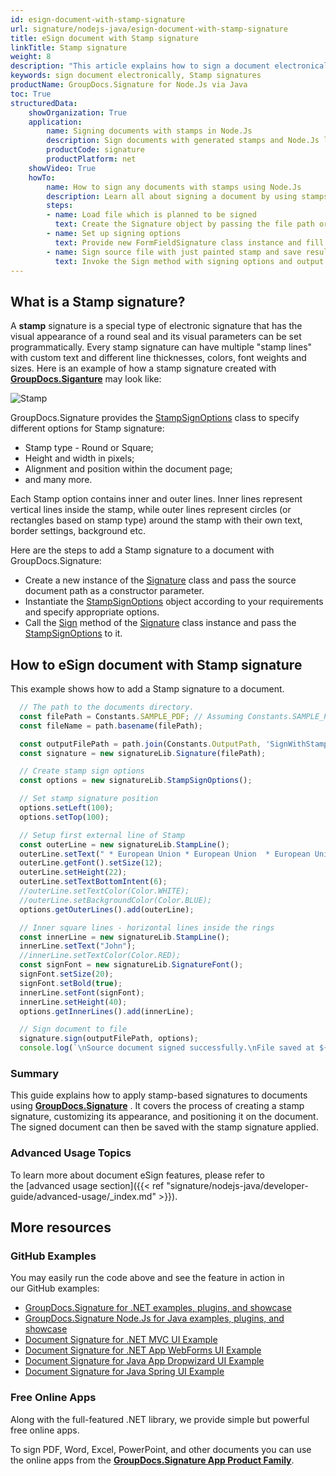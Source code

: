 ```yaml
---
id: esign-document-with-stamp-signature
url: signature/nodejs-java/esign-document-with-stamp-signature
title: eSign document with Stamp signature
linkTitle: Stamp signature
weight: 8
description: "This article explains how to sign a document electronically with generated Stamp signatures by GroupDocs.Signature API."
keywords: sign document electronically, Stamp signatures
productName: GroupDocs.Signature for Node.Js via Java 
toc: True
structuredData:
    showOrganization: True
    application:    
        name: Signing documents with stamps in Node.Js    
        description: Sign documents with generated stamps and Node.Js language by GroupDocs.Signature for Node.Js via Java APIs
        productCode: signature
        productPlatform: net 
    showVideo: True
    howTo:
        name: How to sign any documents with stamps using Node.Js 
        description: Learn all about signing a document by using stamps and Node.Js
        steps:
        - name: Load file which is planned to be signed
          text: Create the Signature object by passing the file path or stream as a constructor parameter.
        - name: Set up signing options 
          text: Provide new FormFieldSignature class instance and fill all demanded data.
        - name: Sign source file with just painted stamp and save result 
          text: Invoke the Sign method with signing options and output file path or stream.
---
```

## What is a Stamp signature?

A **stamp** signature is a special type of electronic signature that has the visual appearance of a round seal and its visual parameters can be set programmatically.
Every stamp signature can have multiple "stamp lines" with custom text and different line thicknesses, colors, font weights and sizes. Here is an example of how a stamp signature created with [**GroupDocs.Siganture**](https://products.groupdocs.com/signature/nodejs-java) may look like:

![Stamp](/signature/nodejs-java/images/esign-document-with-stamp-signature.png)

GroupDocs.Signature provides the [StampSignOptions](https://reference.groupdocs.com/signature/nodejs-java/groupdocs.signature.options/stampsignoptions) class to specify different options for Stamp signature:

* Stamp type - Round or Square;
* Height and width in pixels;
* Alignment and position within the document page;
* and many more.

Each Stamp option contains inner and outer lines. Inner lines represent vertical lines inside the stamp, while outer lines represent circles (or rectangles based on stamp type) around the stamp with their own text, border settings, background etc.

Here are the steps to add a Stamp signature to a document with GroupDocs.Signature:

* Create a new instance of the [Signature](https://reference.groupdocs.com/signature/nodejs-java/groupdocs.signature/signature) class and pass the source document path as a constructor parameter.
* Instantiate the [StampSignOptions](https://reference.groupdocs.com/signature/nodejs-java/groupdocs.signature.options/stampsignoptions) object according to your requirements and specify appropriate options.
* Call the [Sign](https://reference.groupdocs.com/signature/nodejs-java/groupdocs.signature/signature/sign/) method of the [Signature](https://reference.groupdocs.com/signature/nodejs-java/groupdocs.signature/signature) class instance and pass the [StampSignOptions](https://reference.groupdocs.com/signature/nodejs-java/groupdocs.signature.options/stampsignoptions) to it.

## How to eSign document with Stamp signature

This example shows how to add a Stamp signature to a document.

```javascript
  // The path to the documents directory.
  const filePath = Constants.SAMPLE_PDF; // Assuming Constants.SAMPLE_PDF is defined elsewhere
  const fileName = path.basename(filePath);

  const outputFilePath = path.join(Constants.OutputPath, 'SignWithStamp', fileName);
  const signature = new signatureLib.Signature(filePath);

  // Create stamp sign options
  const options = new signatureLib.StampSignOptions();

  // Set stamp signature position
  options.setLeft(100);
  options.setTop(100);

  // Setup first external line of Stamp
  const outerLine = new signatureLib.StampLine();
  outerLine.setText(" * European Union * European Union  * European Union  * European Union  * European Union  * ");
  outerLine.getFont().setSize(12);
  outerLine.setHeight(22);
  outerLine.setTextBottomIntent(6);
  //outerLine.setTextColor(Color.WHITE);
  //outerLine.setBackgroundColor(Color.BLUE);
  options.getOuterLines().add(outerLine);

  // Inner square lines - horizontal lines inside the rings
  const innerLine = new signatureLib.StampLine();
  innerLine.setText("John");
  //innerLine.setTextColor(Color.RED);
  const signFont = new signatureLib.SignatureFont();
  signFont.setSize(20);
  signFont.setBold(true);
  innerLine.setFont(signFont);
  innerLine.setHeight(40);
  options.getInnerLines().add(innerLine);

  // Sign document to file
  signature.sign(outputFilePath, options);
  console.log(`\nSource document signed successfully.\nFile saved at ${outputFilePath}`);
```
### Summary
This guide explains how to apply stamp-based signatures to documents using [**GroupDocs.Signature**](https://products.groupdocs.com/signature/nodejs-java) . It covers the process of creating a stamp signature, customizing its appearance, and positioning it on the document. The signed document can then be saved with the stamp signature applied.

### Advanced Usage Topics

To learn more about document eSign features, please refer to the [advanced usage section]({{< ref "signature/nodejs-java/developer-guide/advanced-usage/_index.md" >}}).

## More resources

### GitHub Examples

You may easily run the code above and see the feature in action in our GitHub examples:

* [GroupDocs.Signature for .NET examples, plugins, and showcase](https://github.com/groupdocs-signature/GroupDocs.Signature-for-.NET)
* [GroupDocs.Signature Node.Js for Java examples, plugins, and showcase](https://github.com/groupdocs-signature/GroupDocs.Signature-for-Java)
* [Document Signature for .NET MVC UI Example](https://github.com/groupdocs-signature/GroupDocs.Signature-for-.NET-MVC)
* [Document Signature for .NET App WebForms UI Example](https://github.com/groupdocs-signature/GroupDocs.Signature-for-.NET-WebForms)
* [Document Signature for Java App Dropwizard UI Example](https://github.com/groupdocs-signature/GroupDocs.Signature-for-Java-Dropwizard)
* [Document Signature for Java Spring UI Example](https://github.com/groupdocs-signature/GroupDocs.Signature-for-Java-Spring)

### Free Online Apps

Along with the full-featured .NET library, we provide simple but powerful free online apps.

To sign PDF, Word, Excel, PowerPoint, and other documents you can use the online apps from the **[GroupDocs.Signature App Product Family](https://products.groupdocs.app/signature/family)**.